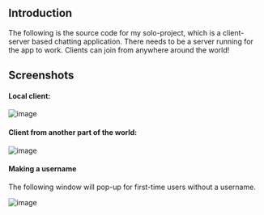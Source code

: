 ## Introduction
The following is the source code for my solo-project, which is a client-server based chatting application.
There needs to be a server running for the app to work.
Clients can join from anywhere around the world!

## Screenshots
#### Local client:

![image](https://github.com/user-attachments/assets/3ed18dc2-14b6-479e-bc27-a398d061077f)


#### Client from another part of the world:

![image](https://github.com/user-attachments/assets/469236e0-70e7-4b1c-a5fc-780c93c36308)

#### Making a username
The following window will pop-up for first-time users without a username.

![image](https://github.com/user-attachments/assets/4c0c93f7-1856-400a-bfe5-9874aa44dfaa)
